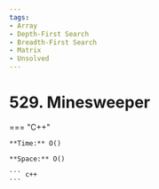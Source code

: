 ```yaml
---
tags:
- Array
- Depth-First Search
- Breadth-First Search
- Matrix
- Unsolved
---
```



# 529. Minesweeper

=== "C++"

    **Time:** O()

    **Space:** O()

    ``` c++
    ```